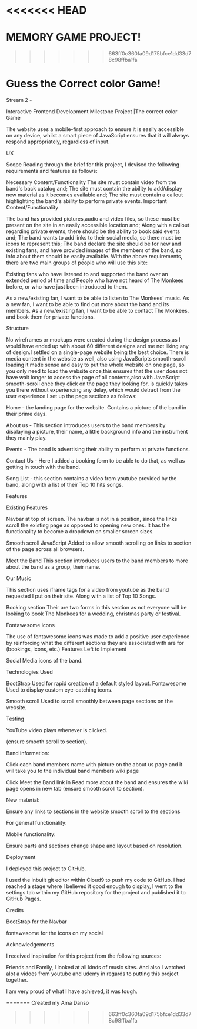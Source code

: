 <<<<<<< HEAD
=======

# MEMORY GAME PROJECT!
>>>>>>> 663ff0c360fa09d175bfce1dd33d78c98ffba1fa

# Guess the Correct color Game!


Stream 2 - 

Interactive Frontend Development Milestone Project |The correct color Game


The website uses a mobile-first approach to ensure it is easily accessible on any device, whilst a smart piece of JavaScript ensures that it will always respond appropriately, regardless of input.

UX

Scope
Reading through the brief for this project, I devised the following requirements and features as follows:

Necessary Content/Functionality
The site must contain video from the band's back catalog and;
The site must contain the ability to add/display new material as it becomes available and;
The site must contain a callout highlighting the band's ability to perform private events.
Important Content/Functionality

The band has provided pictures,audio and video files, so these must be present on the site in an easily accessible location and;
Along with a callout regarding private events, there should be the ability to book said events and;
The band wants to add links to their social media, so there must be icons to represent this;
The band declare the site should be for new and existing fans, and have provided images of the members of the band, so info about them should be easily available.
With the above requirements, there are two main groups of people who will use this site:

Existing fans who have listened to and supported the band over an extended period of time and
People who have not heard of The Monkees before, or who have just been introduced to them.

As a new/existing fan, I want to be able to listen to The Monkees' music.
As a new fan, I want to be able to find out more about the band and its members.
As a new/existing fan, I want to be able to contact The Monkees, and book them for private functions.


Structure

No wireframes or mockups were created during the design process,as I would have ended up with about 60 different designs and me not liking any of design.I settled on a single-page website being the best choice. There is media content in the website as well, also using JavaScripts smooth-scroll loading it made sense and easy to put the whole website on one page, so you only need to load the website once,this ensures that the user does not have wait longer to access the page of all contents,also with JavaScript smooth-scroll once they click on the page they looking for, is quickly takes you there without experiencing any delay, which would detract from the user experience.I set up the page sections as follows:

Home - the landing page for the website. Contains a picture of the band in their prime days.

About us - This section introduces users to the band members by displaying a picture, their name, a little background info and the instrument they mainly play.

Events - The band is advertising their ability to perform at private functions. 

Contact Us -  Here I added a booking form to be able to do that, as well as getting in touch with the band.

Song List - this section contains a video from youtube provided by the band, along with a list of their Top 10 hits songs.

Features

Existing Features

Navbar at top of screen.
The navbar is not in a position, since the links scroll the existing page as opposed to opening new ones. It has the  functionality to become a dropdown on smaller screen sizes.

Smooth scroll JavaScript
Added to allow smooth scrolling on links to section of the page across all browsers.

Meet the Band
This section introduces users to the band members to more about the band as a group, their name.

Our Music

This section uses iframe tags for a video from youtube as the band requested I put on their site. Along with a list of Top 10 Songs.

Booking section
Their are two forms in this section as not everyone will be looking to book The Monkees for a wedding, christmas party or festival. 

Fontawesome icons

The use of fontawesome icons was made to add a positive user experience by reinforcing what the different sections they are associated with are for (bookings, icons, etc.)
Features Left to Implement

Social Media icons of the band. 

Technologies Used

BootStrap
Used for rapid creation of a default styled layout.
Fontawesome
Used to display custom eye-catching icons.

Smooth scroll
Used to scroll smoothly between page sections on the website.

Testing

YouTube video plays whenever is clicked.

(ensure smooth scroll to section).

Band information:

Click each band members name with picture on the about us page and it will take you to the individual band members wiki page


Click Meet the Band link in Read more about the band and ensures the wiki page opens in new tab (ensure smooth scroll to section).

New material:

Ensure any links to sections in the website smooth scroll to the sections

For general functionality:

Mobile functionality:

Ensure parts and sections change shape and layout based on resolution.


Deployment

I deployed this project to GitHub. 

I used the inbuilt git editor within Cloud9 to push my code to GitHub. I had reached a stage where I believed it good enough to display, I went to the settings tab within my GitHub repository for the project and published it to GitHub Pages.

Credits

BootStrap for the Navbar 

fontawesome for the icons on my social



Acknowledgements

I received inspiration for this project from the following sources:

Friends and Family, I looked at all kinds of music sites. And also I  watched alot a vidoes from youtube and udemy in regards to putting this project together.


I am very proud of what I have achieved, it was tough.


=======
Created my Ama Danso

>>>>>>> 663ff0c360fa09d175bfce1dd33d78c98ffba1fa
